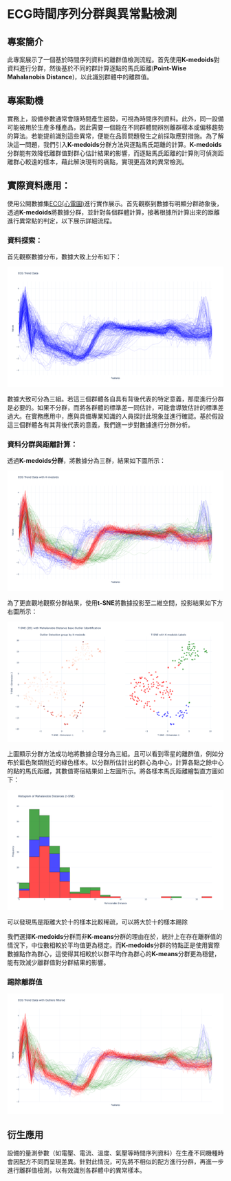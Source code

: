 # ECG時間序列分群與異常點檢測
## 專案簡介

此專案展示了一個基於時間序列資料的離群值檢測流程。首先使用**K-medoids**對資料進行分群，然後基於不同的群計算逐點的馬氏距離(**Point-Wise Mahalanobis Distance**)，以此識別群體中的離群值。

## 專案動機
實務上，設備參數通常會隨時間產生趨勢，可視為時間序列資料。此外，同一設備可能被用於生產多種產品，因此需要一個能在不同群體間辨別離群樣本或偏移趨勢的算法。若能提前識別這些異常，便能在品質問題發生之前採取應對措施。為了解決這一問題，我們引入**K-medoids**分群方法與逐點馬氏距離的計算。**K-medoids**分群能有效降低離群值對群心估計結果的影響，而逐點馬氏距離的計算則可偵測距離群心較遠的樣本，藉此解決現有的痛點，實現更高效的異常檢測。


## 實際資料應用：

使用公開數據集[ECG(心電圖)](https://www.timeseriesclassification.com/description.php?Dataset=ECG200)進行實作展示。首先觀察到數據有明顯分群跡象後，透過**K-medoids**將數據分群，並針對各個群體計算，接著根據所計算出來的距離進行異常點的判定，以下展示詳細流程。

### 資料探索：
首先觀察數據分布，數據大致上分布如下：

![ECG Trend](./plots/raw_data_trend.png)

數據大致可分為三組。若這三個群體各自具有背後代表的特定意義，那麼進行分群是必要的。如果不分群，而將各群體的標準差一同估計，可能會導致估計的標準差過大。在實務應用中，應與具備專業知識的人員探討此現象並進行確認。基於假設這三個群體各有其背後代表的意義，我們進一步對數據進行分群分析。

### 資料分群與距離計算：

透過**K-medoids分群**，將數據分為三群，結果如下圖所示：

![ECG Group Trend](./plots/raw_data_group_trend.png)

為了更直觀地觀察分群結果，使用**t-SNE**將數據投影至二維空間，投影結果如下方右圖所示：

![ECG Projection Group](./plots/data_projection_with_group.png)

上圖顯示分群方法成功地將數據合理分為三組。且可以看到零星的離群值，例如分布於藍色聚類附近的綠色樣本。以分群所估計出的群心為中心，計算各點之餘中心的點的馬氏距離，其數值寄宿結果如上左圖所示。將各樣本馬氏距離繪製直方圖如下：

![ECG Group Histogram](./plots/group_histogram.png)

可以發現馬是距離大於十的樣本比較稀疏，可以將大於十的樣本踢除


我們選擇**K-medoids**分群而非**K-means**分群的理由在於，統計上在存在離群值的情況下，中位數相較於平均值更為穩定。而**K-medoids**分群的特點正是使用實際數據點作為群心，這使得其相較於以群平均作為群心的**K-means**分群更為穩健，能有效減少離群值對分群結果的影響。


### 踢除離群值
![ECG Group Trend Without Outlier](./plots/raw_data_group_trend_filter_outlier.png)


## 衍生應用
設備的量測參數（如電壓、電流、溫度、氣壓等時間序列資料）在生產不同機種時會因配方不同而呈現差異。針對此情況，可先將不相似的配方進行分群，再進一步進行離群值檢測，以有效識別各群體中的異常樣本。






